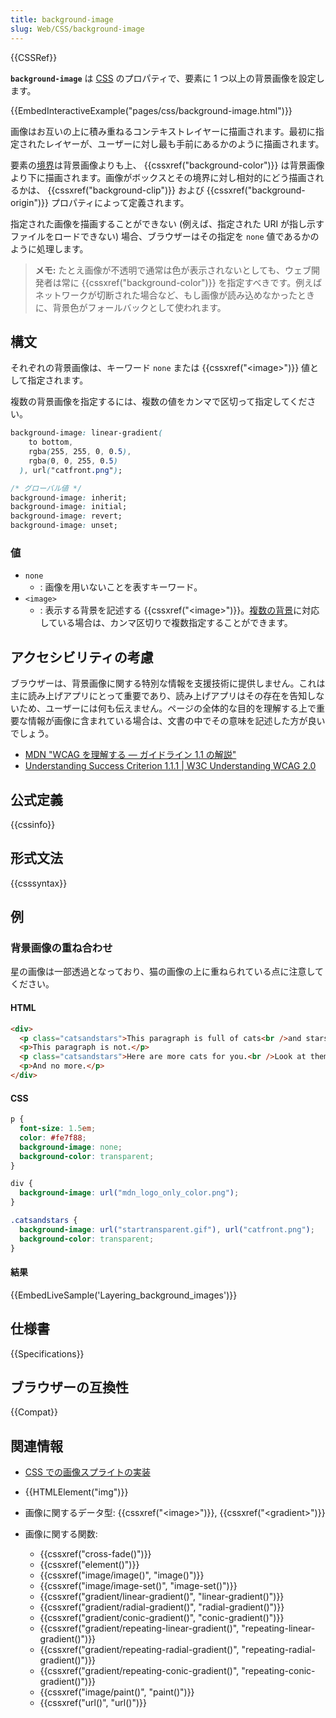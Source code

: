 ```yaml
---
title: background-image
slug: Web/CSS/background-image
---
```


{{CSSRef}}

**`background-image`** は [CSS](/ja/docs/Web/CSS) のプロパティで、要素に 1 つ以上の背景画像を設定します。

{{EmbedInteractiveExample("pages/css/background-image.html")}}

画像はお互いの上に積み重ねるコンテキストレイヤーに描画されます。最初に指定されたレイヤーが、ユーザーに対し最も手前にあるかのように描画されます。

要素の[境界](/ja/docs/Web/CSS/border)は背景画像よりも上、 {{cssxref("background-color")}} は背景画像より下に描画されます。画像がボックスとその境界に対し相対的にどう描画されるかは、 {{cssxref("background-clip")}} および {{cssxref("background-origin")}} プロパティによって定義されます。

指定された画像を描画することができない (例えば、指定された URI が指し示すファイルをロードできない) 場合、ブラウザーはその指定を `none` 値であるかのように処理します。

> **メモ:** たとえ画像が不透明で通常は色が表示されないとしても、ウェブ開発者は常に {{cssxref("background-color")}} を指定すべきです。例えばネットワークが切断された場合など、もし画像が読み込めなかったときに、背景色がフォールバックとして使われます。

## 構文

それぞれの背景画像は、キーワード `none` または {{cssxref("&lt;image&gt;")}} 値として指定されます。

複数の背景画像を指定するには、複数の値をカンマで区切って指定してください。

```css
background-image: linear-gradient(
    to bottom,
    rgba(255, 255, 0, 0.5),
    rgba(0, 0, 255, 0.5)
  ), url("catfront.png");

/* グローバル値 */
background-image: inherit;
background-image: initial;
background-image: revert;
background-image: unset;
```

### 値

- `none`
  - : 画像を用いないことを表すキーワード。
- `<image>`
  - : 表示する背景を記述する {{cssxref("&lt;image&gt;")}}。[複数の背景](/ja/docs/Web/CSS/CSS_Backgrounds_and_Borders/Using_multiple_backgrounds)に対応している場合は、カンマ区切りで複数指定することができます。

## アクセシビリティの考慮

ブラウザーは、背景画像に関する特別な情報を支援技術に提供しません。これは主に読み上げアプリにとって重要であり、読み上げアプリはその存在を告知しないため、ユーザーには何も伝えません。ページの全体的な目的を理解する上で重要な情報が画像に含まれている場合は、文書の中でその意味を記述した方が良いでしょう。

- [MDN "WCAG を理解する ― ガイドライン 1.1 の解説"](/ja/docs/Web/Accessibility/Understanding_WCAG/Perceivable#ガイドライン_1.1_—_非テキストコンテンツのための代替テキストの提供)
- [Understanding Success Criterion 1.1.1 | W3C Understanding WCAG 2.0](https://www.w3.org/TR/2016/NOTE-UNDERSTANDING-WCAG20-20161007/text-equiv-all.html)

## 公式定義

{{cssinfo}}

## 形式文法

{{csssyntax}}

## 例

<h3 id="Layering_background_images">背景画像の重ね合わせ</h3>

星の画像は一部透過となっており、猫の画像の上に重ねられている点に注意してください。

#### HTML

```html
<div>
  <p class="catsandstars">This paragraph is full of cats<br />and stars.</p>
  <p>This paragraph is not.</p>
  <p class="catsandstars">Here are more cats for you.<br />Look at them!</p>
  <p>And no more.</p>
</div>
```

#### CSS

```css
p {
  font-size: 1.5em;
  color: #fe7f88;
  background-image: none;
  background-color: transparent;
}

div {
  background-image: url("mdn_logo_only_color.png");
}

.catsandstars {
  background-image: url("startransparent.gif"), url("catfront.png");
  background-color: transparent;
}
```

#### 結果

{{EmbedLiveSample('Layering_background_images')}}

## 仕様書

{{Specifications}}

## ブラウザーの互換性

{{Compat}}

## 関連情報

- [CSS での画像スプライトの実装](/ja/docs/Web/CSS/CSS_Images/Implementing_image_sprites_in_CSS)
- {{HTMLElement("img")}}
- 画像に関するデータ型: {{cssxref("&lt;image&gt;")}}, {{cssxref("&lt;gradient&gt;")}}
- 画像に関する関数:

  - {{cssxref("cross-fade()")}}
  - {{cssxref("element()")}}
  - {{cssxref("image/image()", "image()")}}
  - {{cssxref("image/image-set()", "image-set()")}}
  - {{cssxref("gradient/linear-gradient()", "linear-gradient()")}}
  - {{cssxref("gradient/radial-gradient()", "radial-gradient()")}}
  - {{cssxref("gradient/conic-gradient()", "conic-gradient()")}}
  - {{cssxref("gradient/repeating-linear-gradient()", "repeating-linear-gradient()")}}
  - {{cssxref("gradient/repeating-radial-gradient()", "repeating-radial-gradient()")}}
  - {{cssxref("gradient/repeating-conic-gradient()", "repeating-conic-gradient()")}}
  - {{cssxref("image/paint()", "paint()")}}
  - {{cssxref("url()", "url()")}}
